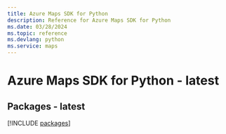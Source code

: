 ```yaml
---
title: Azure Maps SDK for Python
description: Reference for Azure Maps SDK for Python
ms.date: 03/28/2024
ms.topic: reference
ms.devlang: python
ms.service: maps
---
```

# Azure Maps SDK for Python - latest
## Packages - latest
[!INCLUDE [packages](maps-index.md)]